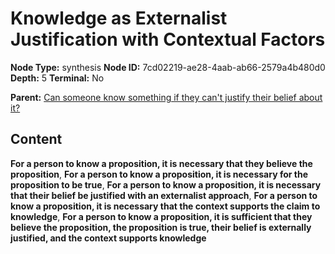 # Knowledge as Externalist Justification with Contextual Factors

**Node Type:** synthesis
**Node ID:** 7cd02219-ae28-4aab-ab66-2579a4b480d0
**Depth:** 5
**Terminal:** No

**Parent:** [Can someone know something if they can't justify their belief about it?](can-someone-know-something-if-they-cant-justify-their-belief-about-it-antithesis-eca64f0b-b75e-45fe-af03-b9ef9a72e164.md)

## Content

**For a person to know a proposition, it is necessary that they believe the proposition**, **For a person to know a proposition, it is necessary for the proposition to be true**, **For a person to know a proposition, it is necessary that their belief be justified with an externalist approach**, **For a person to know a proposition, it is necessary that the context supports the claim to knowledge**, **For a person to know a proposition, it is sufficient that they believe the proposition, the proposition is true, their belief is externally justified, and the context supports knowledge**
